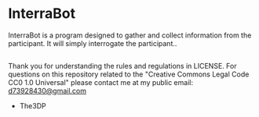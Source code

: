 # InterraBot
InterraBot is a program designed to gather and collect information from the participant. It will simply interrogate the participant..
##
Thank you for understanding the rules and regulations in LICENSE.
For questions on this repository related to the "Creative Commons Legal Code
CC0 1.0 Universal" please contact me at my public email:
d73928430@gmail.com

- The3DP
